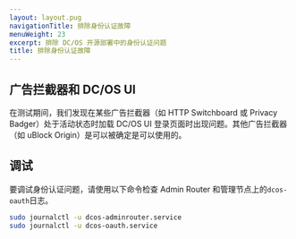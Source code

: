 ```yaml
---
layout: layout.pug
navigationTitle: 排除身份认证故障
menuWeight: 23
excerpt: 排除 DC/OS 开源部署中的身份认证问题
title: 排除身份认证故障
---
```

## 广告拦截器和 DC/OS UI

在测试期间，我们发现在某些广告拦截器（如 HTTP Switchboard 或 Privacy Badger）处于活动状态时加载 DC/OS UI 登录页面时出现问题。其他广告拦截器（如 uBlock Origin）是可以被确定是可以使用的。

## 调试 

要调试身份认证问题，请使用以下命令检查 Admin Router 和管理节点上的`dcos-oauth`日志。

```bash
sudo journalctl -u dcos-adminrouter.service
sudo journalctl -u dcos-oauth.service
```

